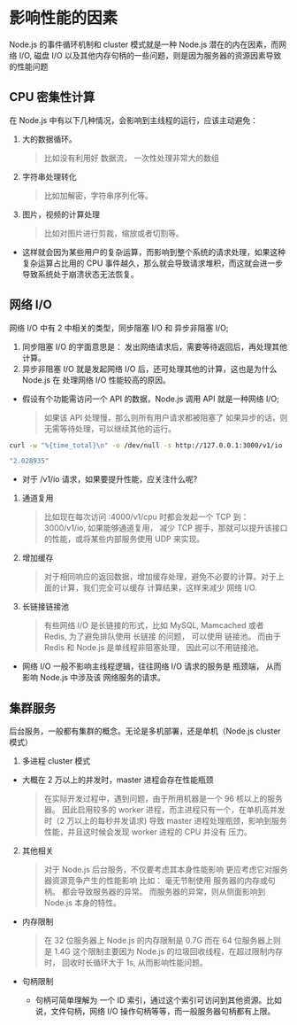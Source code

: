 # 影响性能的因素

Node.js 的事件循环机制和 cluster 模式就是一种 Node.js 潜在的内在因素，而网络 I/O,
磁盘 I/O 以及其他内存句柄的一些问题，则是因为服务器的资源因素导致的性能问题

## CPU 密集性计算

在 Node.js 中有以下几种情况，会影响到主线程的运行，应该主动避免：

1. 大的数据循环。
   > 比如没有利用好 数据流， 一次性处理非常大的数组
2. 字符串处理转化
   > 比如加解密，字符串序列化等。
3. 图片，视频的计算处理
   > 比如对图片进行剪裁，缩放或者切割等。

- 这样就会因为某些用户的复杂运算，而影响到整个系统的请求处理，如果这种复杂运算占比用的 CPU 事件越久，那么就会导致请求堆积，而这就会进一步导致系统处于崩溃状态无法恢复。

## 网络 I/O

网络 I/O 中有 2 中相关的类型，同步阻塞 I/O 和 异步非阻塞 I/O;

1. 同步阻塞 I/O 的字面意思是： 发出网络请求后，需要等待返回后，再处理其他计算。
2. 异步非阻塞 I/O 就是发起网络 I/O 后，还可处理其他的计算，这也是为什么 Node.js 在
   处理网络 I/O 性能较高的原因。

- 假设有个功能需访问一个 API 的数据，Node.js 调用 API 就是一种网络 I/O;
  > 如果该 API 处理慢，那么则所有用户请求都被阻塞了
  > 如果异步的话，则无需等待处理，可以继续其他的运行。

```sh
curl -w "%{time_total}\n" -o /dev/null -s http://127.0.0.1:3000/v1/io

"2.028935"
```

- 对于 /v1/io 请求，如果要提升性能，应关注什么呢?

1. 通道复用
   > 比如现在每次访问 :4000/v1/cpu 时都会发起一个 TCP 到：3000/v1/io, 如果能够通道复用，
   > 减少 TCP 握手，那就可以提升该接口的性能，或将某些内部服务使用 UDP 来实现。
2. 增加缓存
   > 对于相同响应的返回数据，增加缓存处理，避免不必要的计算。对于上面的计算，我们完全可以缓存
   > 计算结果，这样来减少 网络 I/O.
3. 长链接链接池
   > 有些网络 I/O 是长链接的形式，比如 MySQL, Mamcached 或者 Redis, 为了避免排队使用 长链接
   > 的问题， 可以使用 链接池。 而由于 Redis 和 Node.js 是单线程非阻塞处理， 因此可以不用链接池。

- 网络 I/O 一般不影响主线程逻辑，往往网络 I/O 请求的服务是 瓶颈端， 从而影响 Node.js 中涉及该
  网络服务的请求。

## 集群服务

后台服务，一般都有集群的概念。无论是多机部署，还是单机（Node.js cluster 模式）

1. 多进程 cluster 模式

- 大概在 2 万以上的并发时，master 进程会存在性能瓶颈
  > 在实际开发过程中，遇到问题，由于所用机器是一个 96 核以上的服务器。
  > 因此启用较多的 worker 进程，而主进程只有一个，在单机高并发时（2 万以上的每秒并发请求)
  > 导致 master 进程处理瓶颈，影响到服务性能，并且这时候会发现 worker 进程的 CPU 并没有
  > 压力。

2. 其他相关
   > 对于 Node.js 后台服务，不仅要考虑其本身性能影响
   > 更应考虑它对服务器资源竞争产生的性能影响
   > 比如： 毫无节制使用 服务器的内存或句柄。 都会导致服务器的异常。
   > 而服务器的异常，则从侧面影响到 Node.js 本身的特性。

- 内存限制

  > 在 32 位服务器上 Node.js 的内存限制是 0.7G
  > 而在 64 位服务器上则是 1.4G
  > 这个限制主要因为 Node.js 的垃圾回收线程，在超过限制内存时，
  > 回收时长循环大于 1s, 从而影响性能问题。

- 句柄限制
  - 句柄可简单理解为 一个 ID 索引，通过这个索引可访问到其他资源。比如说，文件句柄，网络 I/O 操作句柄等等，而一般服务器句柄都有上限。
